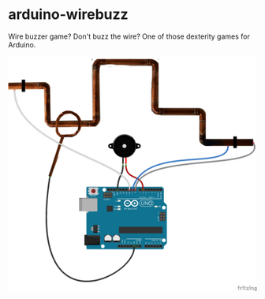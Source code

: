 # arduino-wirebuzz
Wire buzzer game? Don't buzz the wire? One of those dexterity games for Arduino.

![Buzz wire game wiring](https://github.com/playfultechnology/arduino-wirebuzz/blob/master/WireBuzz_bb.jpg)
